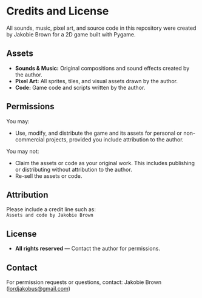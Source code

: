 # Credits and License

All sounds, music, pixel art, and source code in this repository were created by Jakobie Brown for a 2D game built with Pygame.

## Assets
- **Sounds & Music:** Original compositions and sound effects created by the author.  
- **Pixel Art:** All sprites, tiles, and visual assets drawn by the author.  
- **Code:** Game code and scripts written by the author.

## Permissions
You may:
- Use, modify, and distribute the game and its assets for personal or non-commercial projects, provided you include attribution to the author.

You may not:
- Claim the assets or code as your original work. This includes publishing or distributing without attribution to the author.  
- Re-sell the assets or code.

## Attribution
Please include a credit line such as:  
`Assets and code by Jakobie Brown`

## License
- **All rights reserved** — Contact the author for permissions.

## Contact
For permission requests or questions, contact: Jakobie Brown (lordjakobus@gmail.com)
